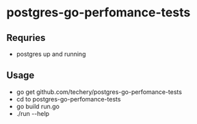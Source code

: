 # postgres-go-perfomance-tests

## Requries

- postgres up and running

## Usage

- go get github.com/techery/postgres-go-perfomance-tests
- cd to postgres-go-perfomance-tests
- go build run.go
- ./run --help

